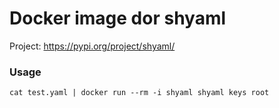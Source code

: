 # Docker image dor shyaml

Project: https://pypi.org/project/shyaml/

### Usage
```shell
cat test.yaml | docker run --rm -i shyaml shyaml keys root
```